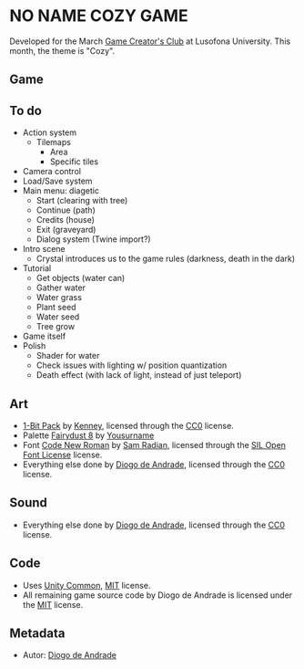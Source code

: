 # NO NAME COZY GAME

Developed for the March [Game Creator's Club] at Lusofona University.
This month, the theme is "Cozy". 

## Game

## To do

- Action system
  - Tilemaps
    - Area
    - Specific tiles
- Camera control
- Load/Save system
- Main menu: diagetic
  - Start (clearing with tree)
  - Continue (path)
  - Credits (house)
  - Exit (graveyard)
  - Dialog system (Twine import?)
- Intro scene
  - Crystal introduces us to the game rules (darkness, death in the dark)
- Tutorial
  - Get objects (water can)
  - Gather water
  - Water grass
  - Plant seed
  - Water seed
  - Tree grow
- Game itself
- Polish
  - Shader for water
  - Check issues with lighting w/ position quantization
  - Death effect (with lack of light, instead of just teleport)

## Art

- [1-Bit Pack](https://kenney.nl/assets/1-bit-pack) by [Kenney](https://kenney.nl), licensed through the [CC0] license.
- Palette [Fairydust 8](https://lospec.com/palette-list/fairydust-8) by [Yousurname](https://lospec.com/yousurname)
- Font [Code New Roman]() by [Sam  Radian](http://fb.com/sam.radian), licensed through the [SIL Open Font License] license.
- Everything else done by [Diogo de Andrade], licensed through the [CC0] license.

## Sound

- Everything else done by [Diogo de Andrade], licensed through the [CC0] license.

## Code

- Uses [Unity Common], [MIT] license.
- All remaining game source code by Diogo de Andrade is licensed under the [MIT] license.

## Metadata

- Autor: [Diogo de Andrade]

[Diogo de Andrade]:https://github.com/DiogoDeAndrade
[CC0]:https://creativecommons.org/publicdomain/zero/1.0/
[CC-BY 3.0]:https://creativecommons.org/licenses/by/3.0/
[CC-BY-NC 3.0]:https://creativecommons.org/licenses/by-nc/3.0/
[CC-BY-SA 4.0]:http://creativecommons.org/licenses/by-sa/4.0/
[CC-BY 4.0]:https://creativecommons.org/licenses/by/4.0/
[CC-BY-NC 4.0]:https://creativecommons.org/licenses/by-nc/4.0/
[OkapiKit]:https://github.com/VideojogosLusofona/OkapiKit
[Unity Common]:https://github.com/DiogoDeAndrade/UnityCommon
[Game Creator's Club]:https://game-creators-club.itch.io/
[SIL Open Font License]:http://scripts.sil.org/OFL
[MIT]:LICENSE

